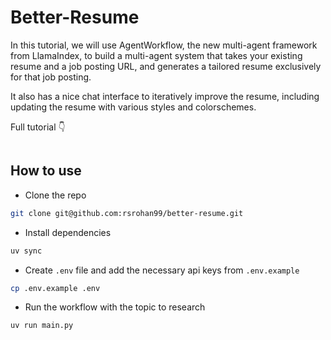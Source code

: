 # Better-Resume

In this tutorial, we will use AgentWorkflow, the new multi-agent framework from LlamaIndex, to build a multi-agent system that takes your existing resume and a job posting URL, and generates a tailored resume exclusively for that job posting.

It also has a nice chat interface to iteratively improve the resume, including updating the resume with various styles and colorschemes.

Full tutorial 👇

[![]()]()

## How to use

- Clone the repo

```bash
git clone git@github.com:rsrohan99/better-resume.git
```

- Install dependencies

```bash
uv sync
```

- Create `.env` file and add the necessary api keys from `.env.example`

```bash
cp .env.example .env
```

- Run the workflow with the topic to research

```bash
uv run main.py
```
